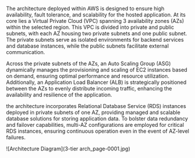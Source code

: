The architecture deployed within AWS is designed to ensure high availability, fault tolerance, and scalability for the hosted application. At its core lies a Virtual Private Cloud (VPC) spanning 3 availability zones (AZs) within the selected region. This VPC is divided into private and public subnets, with each AZ housing two private subnets and one public subnet. The private subnets serve as isolated environments for backend services and database instances, while the public subnets facilitate external communication.

Across the private subnets of the AZs, an Auto Scaling Group (ASG) dynamically manages the provisioning and scaling of EC2 instances based on demand, ensuring optimal performance and resource utilization. Additionally, an Application Load Balancer (ALB) is strategically positioned between the AZs to evenly distribute incoming traffic, enhancing the availability and resilience of the application.

the architecture incorporates Relational Database Service (RDS) instances deployed in private subnets of one AZ, providing managed and scalable database solutions for storing application data. To bolster data redundancy and failover capabilities, multi-AZ configurations are employed for critical RDS instances, ensuring continuous operation even in the event of AZ-level failures.



![Architecture Diagram](3-tier arch_page-0001.jpg)

